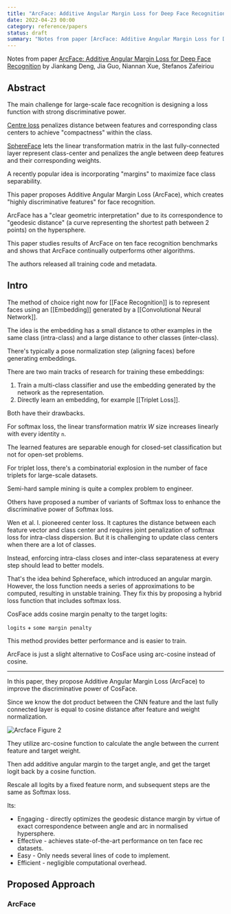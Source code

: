 ```yaml
---
title: "ArcFace: Additive Angular Margin Loss for Deep Face Recognition"
date: 2022-04-23 00:00
category: reference/papers
status: draft
summary: "Notes from paper [ArcFace: Additive Angular Margin Loss for Deep Face Recognition](https://arxiv.org/pdf/1801.07698.pdf) by Jiankang Deng, Jia Guo, Niannan Xue, Stefanos Zafeiriou"
---
```


Notes from paper [ArcFace: Additive Angular Margin Loss for Deep Face Recognition](https://arxiv.org/pdf/1801.07698.pdf) by Jiankang Deng, Jia Guo, Niannan Xue, Stefanos Zafeiriou

## Abstract

The main challenge for large-scale face recognition is designing a loss function with strong discriminative power.

[Centre loss](https://arxiv.org/abs/1707.07391) penalizes distance between features and corresponding class centers to achieve "compactness" within the class.

[SphereFace](https://arxiv.org/abs/1704.08063) lets the linear transformation matrix in the last fully-connected layer represent class-center and penalizes the angle between deep features and their corresponding weights.

A recently popular idea is incorporating "margins" to maximize face class separability.

This paper proposes Additive Angular Margin Loss (ArcFace), which creates "highly discriminative features" for face recognition.

ArcFace has a "clear geometric interpretation" due to its correspondence to "geodesic distance" (a curve representing the shortest path between 2 points) on the hypersphere.

This paper studies results of ArcFace on ten face recognition benchmarks and shows that ArcFace continually outperforms other algorithms. 

The authors released all training code and metadata.

## Intro

The method of choice right now for [[Face Recognition]] is to represent faces using an [[Embedding]] generated by a [[Convolutional Neural Network]].

The idea is the embedding has a small distance to other examples in the same class (intra-class) and a large distance to other classes (inter-class).

There's typically a pose normalization step (aligning faces) before generating embeddings.

There are two main tracks of research for training these embeddings:
  
1. Train a multi-class classifier and use the embedding generated by the network as the representation.
2. Directly learn an embedding, for example [[Triplet Loss]].

Both have their drawbacks.

For softmax loss, the linear transformation matrix $W$ size increases linearly with every identity `n`.

The learned features are separable enough for closed-set classification but not for open-set problems.

For triplet loss, there's a combinatorial explosion in the number of face triplets for large-scale datasets.

Semi-hard sample mining is quite a complex problem to engineer.

Others have proposed a number of variants of Softmax loss to enhance the discriminative power of Softmax loss.

Wen et al. l. pioneered center loss. It captures the distance between each feature vector and class center and requires joint penalization of softmax loss for intra-class dispersion. But it is challenging to update class centers when there are a lot of classes.

Instead, enforcing intra-class closes and inter-class separateness at every step should lead to better models.

That's the idea behind Sphereface, which introduced an angular margin. However, the loss function needs a series of approximations to be computed, resulting in unstable training. They fix this by proposing a hybrid loss function that includes softmax loss.

CosFace adds cosine margin penalty to the target logits:

`logits` + `some margin penalty`

This method provides better performance and is easier to train.

ArcFace is just a slight alternative to CosFace using arc-cosine instead of cosine.

---

In this paper, they propose Additive Angular Margin Loss (ArcFace) to improve the discriminative power of CosFace.

Since we know the dot product between the CNN feature and the last fully connected layer is equal to cosine distance after feature and weight normalization.

![Arcface Figure 2](/_media/arcface-figure-2.png)

They utilize arc-cosine function to calculate the angle between the current feature and target weight.

Then add additive angular margin to the target angle, and get the target logit back by a cosine function.

Rescale all logits by a fixed feature norm, and subsequent steps are the same as Softmax loss.

Its:

* Engaging - directly optimizes the geodesic distance margin by virtue of exact correspondence between angle and arc in normalised hypersphere.
* Effective - achieves state-of-the-art performance on ten face rec datasets.
* Easy - Only needs several lines of code to implement.
* Efficient - negligible computational overhead.

## Proposed Approach

### ArcFace